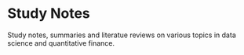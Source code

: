 # Study Notes

Study notes, summaries and literatue reviews on various topics in data science and quantitative finance.
